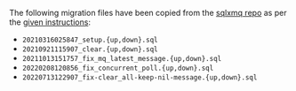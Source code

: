 The following migration files have been copied from the [sqlxmq repo](https://github.com/Diggsey/sqlxmq) as per the [given instructions](https://github.com/Diggsey/sqlxmq/blob/6d3ed6fb99e7592e370a7f3ec074ce0bebae62fd/README.md?plain=1#L111):

- `20210316025847_setup.{up,down}.sql`
- `20210921115907_clear.{up,down}.sql`
- `20211013151757_fix_mq_latest_message.{up,down}.sql`
- `20220208120856_fix_concurrent_poll.{up,down}.sql`
- `20220713122907_fix-clear_all-keep-nil-message.{up,down}.sql`